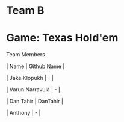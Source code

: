 # Team B
# Game: Texas Hold'em

Team Members

| Name | Github Name |

| Jake Klopukh | - |

| Varun Narravula | - |

| Dan Tahir | DanTahir |

| Anthony | - |
